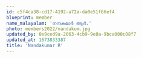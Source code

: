 ```yaml
---
id: c5f4ca38-cd17-4192-a72a-da0e51f66ef4
blueprint: member
name_malayalam: 'നന്ദകുമാര്‍ ആര്‍.'
photo: members2022/nandakum.jpg
updated_by: 0e9ced9a-2063-4cb9-9e8a-9bca000c08f7
updated_at: 1673833387
title: 'Nandakumar R'
---
```

